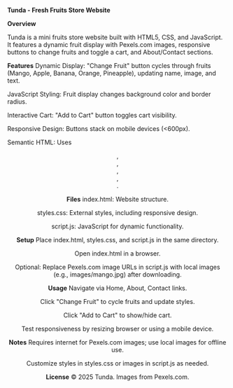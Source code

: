 **Tunda - Fresh Fruits Store Website**

**Overview**


Tunda is a mini fruits store website built with HTML5, CSS, and JavaScript. It features a dynamic fruit display with Pexels.com images, responsive buttons to change fruits and toggle a cart, and About/Contact sections.

**Features**
Dynamic Display: "Change Fruit" button cycles through fruits (Mango, Apple, Banana, Orange, Pineapple), updating name, image, and text.

JavaScript Styling: Fruit display changes background color and border radius.

Interactive Cart: "Add to Cart" button toggles cart visibility.

Responsive Design: Buttons stack on mobile devices (<600px).

Semantic HTML: Uses <header>, <nav>, <main>, <section>, <footer>.

**Files**
index.html: Website structure.

styles.css: External styles, including responsive design.

script.js: JavaScript for dynamic functionality.

**Setup**
Place index.html, styles.css, and script.js in the same directory.

Open index.html in a browser.

Optional: Replace Pexels.com image URLs in script.js with local images (e.g., images/mango.jpg) after downloading.

**Usage**
Navigate via Home, About, Contact links.

Click "Change Fruit" to cycle fruits and update styles.

Click "Add to Cart" to show/hide cart.

Test responsiveness by resizing browser or using a mobile device.

**Notes**
Requires internet for Pexels.com images; use local images for offline use.

Customize styles in styles.css or images in script.js as needed.

**License**
© 2025 Tunda. Images from Pexels.com.
